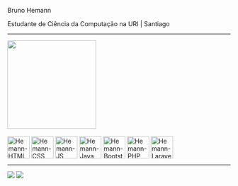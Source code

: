 <p>Bruno Hemann</p>
<p>Estudante de Ciência da Computação na URI | Santiago</p>
<hr>
<a href="https://github.com/anuraghazra/github-readme-stats">
  <img height=200 align="center" src="https://github-readme-stats.vercel.app/api/top-langs/?username=hemannb&layout=compact&custom_title=LINGUAGENS%20MAIS%20USADAS&theme=transparent" />
</a>
<div style="display: inline_block align-items=center"><br>
  <!--<img align="center" alt="Hemann-PHP" height="40" width="40" src="https://cdn.jsdelivr.net/gh/devicons/devicon/icons/php/php-plain.svg">-->
  <img align="center" alt="Hemann-HTML" height="50" width="50" src="https://cdn.jsdelivr.net/gh/devicons/devicon/icons/html5/html5-plain.svg">
  <img align="center" alt="Hemann-CSS" height="50" width="50" src="https://cdn.jsdelivr.net/gh/devicons/devicon/icons/css3/css3-plain.svg">
  <img align="center" alt="Hemann-JS" height="50" width="50" src="https://cdn.jsdelivr.net/gh/devicons/devicon/icons/javascript/javascript-plain.svg">
  <img align="center" alt="Hemann-Java" height="50" width="50" src="https://cdn.jsdelivr.net/gh/devicons/devicon/icons/java/java-original.svg">
  <img align="center" alt="Hemann-Bootstrap" height="50" width="50" src="https://cdn.jsdelivr.net/gh/devicons/devicon/icons/bootstrap/bootstrap-original-wordmark.svg">
  <img align="center" alt="Hemann-PHP" height="50" width="50" src="https://cdn.jsdelivr.net/gh/devicons/devicon/icons/php/php-plain.svg" />
  <img align="center" alt="Hemann-Laravel" height="50" width="50" src="https://cdn.jsdelivr.net/gh/devicons/devicon@latest/icons/laravel/laravel-original.svg" />
  
  
</div>
  <hr>  
  <div>  
  <a href = "mailto:brunohemann@gmail.com"><img src="https://img.shields.io/badge/-Gmail-%23333?style=for-the-badge&logo=gmail&logoColor=white" target="_blank"></a>
  <a href="https://www.linkedin.com/in/hemannb4619/" target="_blank"><img src="https://img.shields.io/badge/-LinkedIn-%230077B5?style=for-the-  badge&logo=linkedin&logoColor=white" target="_blank"></a> 
</div>
